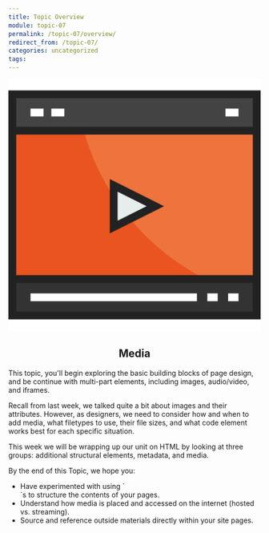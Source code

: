 ```yaml
---
title: Topic Overview
module: topic-07
permalink: /topic-07/overview/
redirect_from: /topic-07/
categories: uncategorized
tags:
---
```


<div class="section-title">
  <img src="../img/assignment-07.svg" alt="" title="Assignment 7: Media" />
  <h2 style="text-align: center;">Media</h2>
</div>

This topic, you'll begin exploring the basic building blocks of page design, and be continue with multi-part elements, including images, audio/video, and iframes.

Recall from last week, we talked quite a bit about images and their attributes.  However, as designers, we need to consider how and when to add media, what filetypes to use, their file sizes, and what code element works best for each specific situation.

This week we will be wrapping up our unit on HTML by looking at three groups: additional structural elements, metadata, and media.

By the end of this Topic, we hope you:
<ul class="pros-and-cons">
  <li class="icon-pro">Have experimented with using `<div>`s to structure the contents of your pages.</li>
  <li class="icon-pro">Understand how media is placed and accessed on the internet (hosted vs. streaming).</li>
  <li class="icon-pro">Source and reference outside materials directly within your site pages.</li>
</ul>
